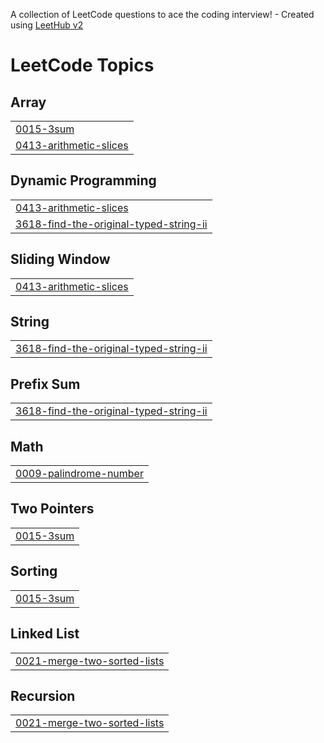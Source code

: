 A collection of LeetCode questions to ace the coding interview! - Created using [LeetHub v2](https://github.com/arunbhardwaj/LeetHub-2.0)
<!---LeetCode Topics Start-->
# LeetCode Topics
## Array
|  |
| ------- |
| [0015-3sum](https://github.com/Ayush-parija/Leetcode_Problem_Solving/tree/master/0015-3sum) |
| [0413-arithmetic-slices](https://github.com/Ayush-parija/Leetcode_Problem_Solving/tree/master/0413-arithmetic-slices) |
## Dynamic Programming
|  |
| ------- |
| [0413-arithmetic-slices](https://github.com/Ayush-parija/Leetcode_Problem_Solving/tree/master/0413-arithmetic-slices) |
| [3618-find-the-original-typed-string-ii](https://github.com/Ayush-parija/Leetcode_Problem_Solving/tree/master/3618-find-the-original-typed-string-ii) |
## Sliding Window
|  |
| ------- |
| [0413-arithmetic-slices](https://github.com/Ayush-parija/Leetcode_Problem_Solving/tree/master/0413-arithmetic-slices) |
## String
|  |
| ------- |
| [3618-find-the-original-typed-string-ii](https://github.com/Ayush-parija/Leetcode_Problem_Solving/tree/master/3618-find-the-original-typed-string-ii) |
## Prefix Sum
|  |
| ------- |
| [3618-find-the-original-typed-string-ii](https://github.com/Ayush-parija/Leetcode_Problem_Solving/tree/master/3618-find-the-original-typed-string-ii) |
## Math
|  |
| ------- |
| [0009-palindrome-number](https://github.com/Ayush-parija/Leetcode_Problem_Solving/tree/master/0009-palindrome-number) |
## Two Pointers
|  |
| ------- |
| [0015-3sum](https://github.com/Ayush-parija/Leetcode_Problem_Solving/tree/master/0015-3sum) |
## Sorting
|  |
| ------- |
| [0015-3sum](https://github.com/Ayush-parija/Leetcode_Problem_Solving/tree/master/0015-3sum) |
## Linked List
|  |
| ------- |
| [0021-merge-two-sorted-lists](https://github.com/Ayush-parija/Leetcode_Problem_Solving/tree/master/0021-merge-two-sorted-lists) |
## Recursion
|  |
| ------- |
| [0021-merge-two-sorted-lists](https://github.com/Ayush-parija/Leetcode_Problem_Solving/tree/master/0021-merge-two-sorted-lists) |
<!---LeetCode Topics End-->